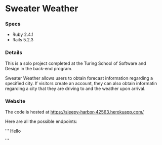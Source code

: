 # Sweater Weather

### Specs

* Ruby 2.4.1
* Rails 5.2.3

### Details

This is a solo project completed at the Turing School of Software and Design in the back-end program.

Sweater Weather allows users to obtain forecast information regarding a specified city. If visitors create an account, they can also obtain informatin regarding a city that they are driving to and the weather upon arrival.

### Website

The code is hosted at https://sleepy-harbor-42563.herokuapp.com/

Here are all the possible endpoints:

'''
Hello

'''

